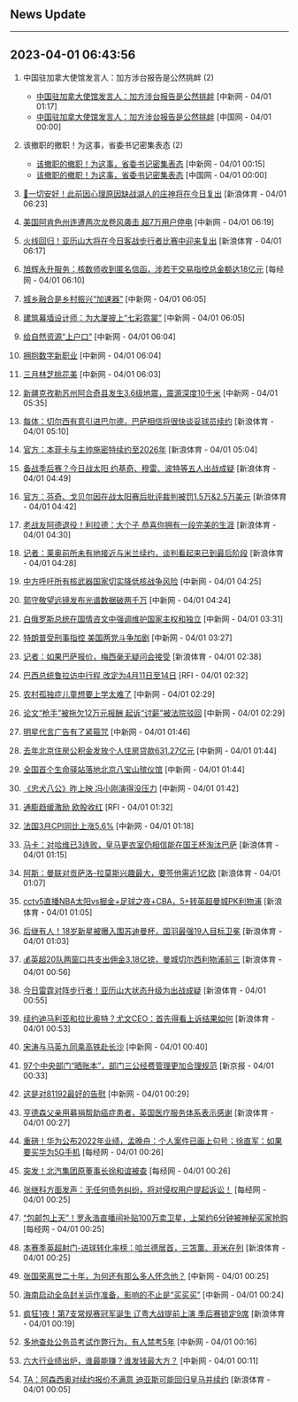 ## News Update
---
2023-04-01 06:43:56
---
1. 中国驻加拿大使馆发言人：加方涉台报告是公然挑衅 (2)
    +  <a target="_blank" href="http://www.chinanews.com//gn/2023/04-01/9982471.shtml">中国驻加拿大使馆发言人：加方涉台报告是公然挑衅</a> [中新网 - 04/01 01:17]
    +  <a target="_blank" href="http://news.china.com.cn/2023-04/01/content_85205249.htm">中国驻加拿大使馆发言人：加方涉台报告是公然挑衅</a> [中国网 - 04/01 00:00]

2. 该撤职的撤职！为这事，省委书记密集表态 (2)
    +  <a target="_blank" href="http://www.chinanews.com//gn/2023/04-01/9982463.shtml">该撤职的撤职！为这事，省委书记密集表态</a> [中新网 - 04/01 00:15]
    +  <a target="_blank" href="http://news.china.com.cn/2023-04/01/content_85205231.htm">该撤职的撤职！为这事，省委书记密集表态</a> [中国网 - 04/01 00:00]

3. <a target="_blank" href="https://k.sina.cn/article_2018499075_784fda0302001mi7c.html?from=sports&subch=osport">🙏一切安好！此前因心理原因缺战湖人的庄神将在今日复出</a> [新浪体育 - 04/01 06:23]
4. <a target="_blank" href="http://www.chinanews.com//gj/2023/04-01/9982496.shtml">美国阿肯色州连遭两次龙卷风袭击 超7万用户停电</a> [中新网 - 04/01 06:19]
5. <a target="_blank" href="https://k.sina.cn/article_2018499075_784fda0302001mi7b.html?from=sports&subch=osport">火线回归！亚历山大将在今日客战步行者比赛中迎来复出</a> [新浪体育 - 04/01 06:17]
6. <a target="_blank" href="https://www.nbd.com.cn/articles/2023-04-01/2740964.html">旭辉永升服务：核数师收到匿名信函，涉若干交易指控总金额达18亿元</a> [每经网 - 04/01 06:10]
7. <a target="_blank" href="http://www.chinanews.com//gn/2023/04-01/9982495.shtml">城乡融合是乡村振兴“加速器”</a> [中新网 - 04/01 06:05]
8. <a target="_blank" href="http://www.chinanews.com//cj/2023/04-01/9982494.shtml">建筑幕墙设计师：为大厦披上“七彩霓裳”</a> [中新网 - 04/01 06:05]
9. <a target="_blank" href="http://www.chinanews.com//gn/2023/04-01/9982492.shtml">给自然资源“上户口”</a> [中新网 - 04/01 06:04]
10. <a target="_blank" href="http://www.chinanews.com//cj/2023/04-01/9982493.shtml">拥抱数字新职业</a> [中新网 - 04/01 06:04]
11. <a target="_blank" href="http://www.chinanews.com//sh/2023/04-01/9982491.shtml">三月林芝桃花美</a> [中新网 - 04/01 06:03]
12. <a target="_blank" href="http://www.chinanews.com//sh/2023/04-01/9982490.shtml">新疆克孜勒苏州阿合奇县发生3.6级地震，震源深度10千米</a> [中新网 - 04/01 05:35]
13. <a target="_blank" href="https://k.sina.cn/article_2018499075_784fda0302001mi6t.html?from=sports&subch=osport">每体：切尔西有意引进巴尔德，巴萨相信将很快谈妥球员续约</a> [新浪体育 - 04/01 05:10]
14. <a target="_blank" href="https://k.sina.cn/article_2018499075_784fda0302001mi6r.html?from=sports&subch=osport">官方：本菲卡与主帅施密特续约至2026年</a> [新浪体育 - 04/01 05:04]
15. <a target="_blank" href="https://k.sina.cn/article_2018499075_784fda0302001mi6n.html?from=sports&subch=osport">备战季后赛？今日战太阳 约基奇、穆雷、波特等五人出战成疑</a> [新浪体育 - 04/01 04:49]
16. <a target="_blank" href="https://k.sina.cn/article_2018499075_784fda0302001mi6m.html?from=sports&subch=osport">官方：芬奇、戈贝尔因在战太阳赛后批评裁判被罚1.5万&2.5万美元</a> [新浪体育 - 04/01 04:42]
17. <a target="_blank" href="https://k.sina.cn/article_2018499075_784fda0302001mi6j.html?from=sports&subch=osport">老战友阿德退役！利拉德：大个子 恭喜你拥有一段完美的生涯</a> [新浪体育 - 04/01 04:30]
18. <a target="_blank" href="https://k.sina.cn/article_2018499075_784fda0302001mi6h.html?from=sports&subch=osport">记者：莱奥前所未有地接近与米兰续约，谈判看起来已到最后阶段</a> [新浪体育 - 04/01 04:28]
19. <a target="_blank" href="http://www.chinanews.com//gj/2023/04-01/9982485.shtml">中方呼吁所有核武器国家切实降低核战争风险</a> [中新网 - 04/01 04:25]
20. <a target="_blank" href="http://www.chinanews.com//gn/2023/04-01/9982488.shtml">郭守敬望远镜发布光谱数据破两千万</a> [中新网 - 04/01 04:24]
21. <a target="_blank" href="http://www.chinanews.com//gj/2023/04-01/9982484.shtml">白俄罗斯总统在国情咨文中强调维护国家主权和独立</a> [中新网 - 04/01 03:31]
22. <a target="_blank" href="http://www.chinanews.com//gj/2023/04-01/9982483.shtml">特朗普受刑事指控 美国两党斗争加剧</a> [中新网 - 04/01 03:27]
23. <a target="_blank" href="https://k.sina.cn/article_2018499075_784fda0302001mi63.html?from=sports&subch=osport">记者：如果巴萨报价，梅西毫无疑问会接受</a> [新浪体育 - 04/01 02:38]
24. <a target="_blank" href="https://www.rfi.fr/cn/%E8%B4%A2%E7%BB%8F%E5%BF%AB%E8%AE%AF/20230331-%E6%AC%A7%E5%85%83%E5%8C%BA%E5%92%8C%E7%BE%8E%E5%9B%BD%E9%80%9A%E8%86%A8%E8%B6%8B%E7%BC%93-%E5%86%B3%E7%AD%96%E8%80%85%E6%9D%BE%E5%8F%A3%E6%B0%94">巴西总统鲁拉访中行程 改定为4月11日至14日</a> [RFI - 04/01 02:32]
25. <a target="_blank" href="http://www.chinanews.com//sh/2023/04-01/9982480.shtml">农村孤独症儿童想要上学太难了</a> [中新网 - 04/01 02:29]
26. <a target="_blank" href="http://www.chinanews.com//sh/2023/04-01/9982481.shtml">论文“枪手”被拖欠12万元报酬 起诉“讨薪”被法院驳回</a> [中新网 - 04/01 02:29]
27. <a target="_blank" href="http://www.chinanews.com//cj/2023/04-01/9982478.shtml">明星代言广告有了紧箍咒</a> [中新网 - 04/01 01:46]
28. <a target="_blank" href="http://www.chinanews.com//cj/2023/04-01/9982476.shtml">去年北京住房公积金发放个人住房贷款631.27亿元</a> [中新网 - 04/01 01:44]
29. <a target="_blank" href="http://www.chinanews.com//sh/2023/04-01/9982475.shtml">全国首个生命驿站落地北京八宝山殡仪馆</a> [中新网 - 04/01 01:44]
30. <a target="_blank" href="http://www.chinanews.com//cul/2023/04-01/9982474.shtml">《忠犬八公》昨上映 冯小刚演得没压力</a> [中新网 - 04/01 01:42]
31. <a target="_blank" href="https://www.rfi.fr/cn/%E5%9B%BD%E9%99%85%E6%8A%A5%E9%81%93/20230331-%E5%B7%B4%E8%A5%BF%E6%80%BB%E7%BB%9F%E9%B2%81%E6%8B%89%E8%AE%BF%E4%B8%AD%E8%A1%8C%E7%A8%8B-%E6%94%B9%E5%AE%9A%E4%B8%BA4%E6%9C%8811%E6%97%A5%E8%87%B314%E6%97%A5">通膨趋缓激励 欧股收红</a> [RFI - 04/01 01:32]
32. <a target="_blank" href="http://www.chinanews.com//cj/2023/04-01/9982472.shtml">法国3月CPI同比上涨5.6%</a> [中新网 - 04/01 01:18]
33. <a target="_blank" href="https://k.sina.cn/article_2018499075_784fda0302001mi5g.html?from=sports&subch=osport">马卡：对哈维已3连败，皇马更衣室仍相信能在国王杯淘汰巴萨</a> [新浪体育 - 04/01 01:15]
34. <a target="_blank" href="https://k.sina.cn/article_2018499075_784fda0302001mi5f.html?from=sports&subch=osport">阿斯：曼联对贡萨洛-拉莫斯兴趣最大，要签他需近1亿欧</a> [新浪体育 - 04/01 01:07]
35. <a target="_blank" href="https://k.sina.cn/article_1685707867_6479dc5b00101a8o7.html?from=sports&subch=cnfootball">cctv5直播NBA太阳vs掘金+足球之夜+CBA，5+转英超曼城PK利物浦</a> [新浪体育 - 04/01 01:05]
36. <a target="_blank" href="https://k.sina.cn/article_3181157500_bd9c9c7c00101n6qu.html?from=sports&subch=badminton">后继有人！18岁新星被曝入围苏迪曼杯，国羽最强19人目标卫冕</a> [新浪体育 - 04/01 01:03]
37. <a target="_blank" href="https://k.sina.cn/article_2018499075_784fda0302001mi59.html?from=sports&subch=osport">💰英超20队两窗口共支出佣金3.18亿镑，曼城切尔西利物浦前三</a> [新浪体育 - 04/01 00:56]
38. <a target="_blank" href="https://k.sina.cn/article_2018499075_784fda0302001mi5c.html?from=sports&subch=osport">今日雷霆对阵步行者！亚历山大状态升级为出战成疑</a> [新浪体育 - 04/01 00:55]
39. <a target="_blank" href="https://k.sina.cn/article_2018499075_784fda0302001mi58.html?from=sports&subch=osport">续约迪马利亚和拉比奥特？尤文CEO：首先得看上诉结果如何</a> [新浪体育 - 04/01 00:53]
40. <a target="_blank" href="http://www.chinanews.com//gn/shipin/cns-d/2023/04-01/news955502.shtml">宋涛与马英九同乘高铁赴长沙</a> [中新网 - 04/01 00:40]
41. <a target="_blank" href="https://www.bjnews.com.cn/detail-168027081314399.html">97个中央部门“晒账本”，部门三公经费管理更加合理规范</a> [新京报 - 04/01 00:33]
42. <a target="_blank" href="http://www.chinanews.com//gn/shipin/cns/2023/04-01/news955501.shtml">这是对81192最好的告慰</a> [中新网 - 04/01 00:29]
43. <a target="_blank" href="https://k.sina.cn/article_2018499075_784fda0302001mi50.html?from=sports&subch=osport">亨德森父亲用募捐帮助癌症患者，英国医疗服务体系表示感谢</a> [新浪体育 - 04/01 00:27]
44. <a target="_blank" href="https://www.nbd.com.cn/articles/2023-04-01/2740970.html">重磅！华为公布2022年业绩，孟晚舟：个人案件已画上句号；徐直军：如果要买华为5G手机</a> [每经网 - 04/01 00:26]
45. <a target="_blank" href="https://www.nbd.com.cn/articles/2023-04-01/2740969.html">突发！北汽集团原董事长徐和谊被查</a> [每经网 - 04/01 00:26]
46. <a target="_blank" href="https://www.nbd.com.cn/articles/2023-04-01/2740968.html">张继科方面发声：无任何债务纠纷，将对侵权用户提起诉讼！</a> [每经网 - 04/01 00:25]
47. <a target="_blank" href="https://www.nbd.com.cn/articles/2023-04-01/2740967.html">“包邮包上天”！罗永浩直播间补贴100万卖卫星，上架约6分钟被神秘买家抢购</a> [每经网 - 04/01 00:25]
48. <a target="_blank" href="https://k.sina.cn/article_2018499075_784fda0302001mi4z.html?from=sports&subch=osport">本赛季英超射门-进球转化率榜：哈兰德居首，三笘薫、菲米在列</a> [新浪体育 - 04/01 00:25]
49. <a target="_blank" href="http://www.chinanews.com//cul/2023/04-01/9982466.shtml">张国荣离世二十年，为何还有那么多人怀念他？</a> [中新网 - 04/01 00:25]
50. <a target="_blank" href="http://www.chinanews.com//cj/2023/04-01/9982465.shtml">海南启动全岛封关运作准备，影响的不止是“买买买”</a> [中新网 - 04/01 00:24]
51. <a target="_blank" href="https://k.sina.cn/article_5330749727_13dbcc91f00101axqz.html?from=sports&subch=cba">疯狂1夜！第7支常规赛冠军诞生 辽粤大战提前上演 季后赛锁定9席</a> [新浪体育 - 04/01 00:19]
52. <a target="_blank" href="http://www.chinanews.com//sh/2023/04-01/9982464.shtml">多地查处公务员考试作弊行为，有人禁考5年</a> [中新网 - 04/01 00:16]
53. <a target="_blank" href="http://www.chinanews.com//cj/2023/04-01/9982467.shtml">六大行业绩出炉，谁最能赚？谁发钱最大方？</a> [中新网 - 04/01 00:11]
54. <a target="_blank" href="https://k.sina.cn/article_2018499075_784fda0302001mi4t.html?from=sports&subch=osport">TA：阿森西奥对续约报价不满意 迪亚斯可能回归皇马并续约</a> [新浪体育 - 04/01 00:05]
